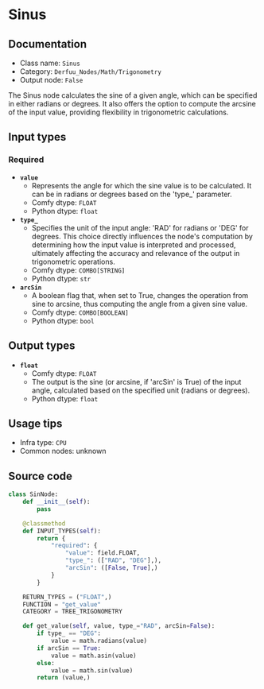# Sinus
## Documentation
- Class name: `Sinus`
- Category: `Derfuu_Nodes/Math/Trigonometry`
- Output node: `False`

The Sinus node calculates the sine of a given angle, which can be specified in either radians or degrees. It also offers the option to compute the arcsine of the input value, providing flexibility in trigonometric calculations.
## Input types
### Required
- **`value`**
    - Represents the angle for which the sine value is to be calculated. It can be in radians or degrees based on the 'type_' parameter.
    - Comfy dtype: `FLOAT`
    - Python dtype: `float`
- **`type_`**
    - Specifies the unit of the input angle: 'RAD' for radians or 'DEG' for degrees. This choice directly influences the node's computation by determining how the input value is interpreted and processed, ultimately affecting the accuracy and relevance of the output in trigonometric operations.
    - Comfy dtype: `COMBO[STRING]`
    - Python dtype: `str`
- **`arcSin`**
    - A boolean flag that, when set to True, changes the operation from sine to arcsine, thus computing the angle from a given sine value.
    - Comfy dtype: `COMBO[BOOLEAN]`
    - Python dtype: `bool`
## Output types
- **`float`**
    - Comfy dtype: `FLOAT`
    - The output is the sine (or arcsine, if 'arcSin' is True) of the input angle, calculated based on the specified unit (radians or degrees).
    - Python dtype: `float`
## Usage tips
- Infra type: `CPU`
- Common nodes: unknown


## Source code
```python
class SinNode:
    def __init__(self):
        pass

    @classmethod
    def INPUT_TYPES(self):
        return {
            "required": {
                "value": field.FLOAT,
                "type_": (["RAD", "DEG"],),
                "arcSin": ([False, True],)
            }
        }

    RETURN_TYPES = ("FLOAT",)
    FUNCTION = "get_value"
    CATEGORY = TREE_TRIGONOMETRY

    def get_value(self, value, type_="RAD", arcSin=False):
        if type_ == "DEG":
            value = math.radians(value)
        if arcSin == True:
            value = math.asin(value)
        else:
            value = math.sin(value)
        return (value,)

```
